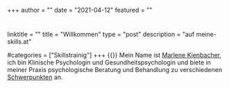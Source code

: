 +++
author = ""
date = "2021-04-12"
featured = ""
#
linktitle = ""
title = "Willkommen"
type = "post"
description = "auf meine-skills.at"

#categories = ["Skillstrainig"]
+++
{{<assetsimg src="marlenekienbacher1.webp" alt="Marlene Kienbacher" aligne="center">}}
Mein Name ist [Marlene Kienbacher](/about), ich bin Klinische Psychologin und Gesundheitspsychologin und biete in meiner Praxis psychologische Beratung und Behandlung zu verschiedenen [Schwerpunkten](/angebot) an.


